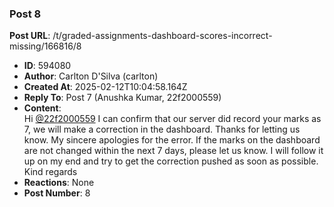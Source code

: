 ### Post 8
**Post URL**: /t/graded-assignments-dashboard-scores-incorrect-missing/166816/8
- **ID**: 594080
- **Author**: Carlton D'Silva (carlton)
- **Created At**: 2025-02-12T10:04:58.164Z
- **Reply To**: Post 7 (Anushka Kumar, 22f2000559)
- **Content**:  
  Hi <a class="mention" href="/u/22f2000559">@22f2000559</a>
I can confirm that our server did record your marks as 7, we will make a correction in the dashboard. Thanks for letting us know. My sincere apologies for the error.
If the marks on the dashboard are not changed within the next 7 days, please let us know. I will follow it up on my end and try to get the correction pushed as soon as possible.
Kind regards
- **Reactions**: None
- **Post Number**: 8

